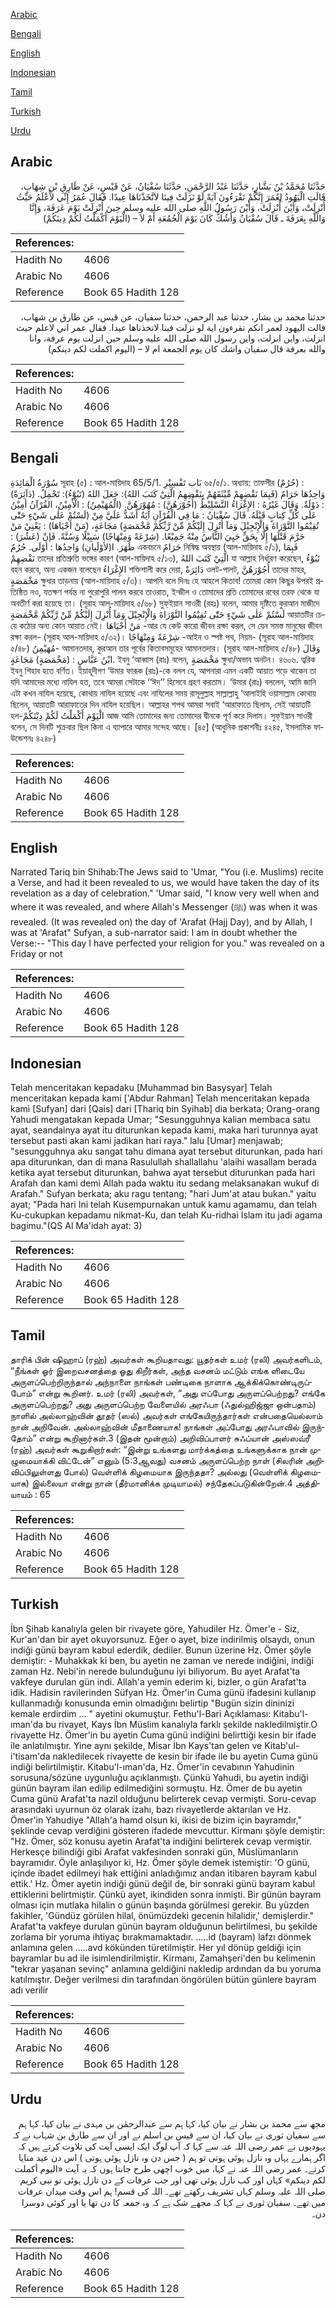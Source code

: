 [Arabic](#arabic)

[Bengali](#bengali)

[English](#english)

[Indonesian](#indonesian)

[Tamil](#tamil)

[Turkish](#turkish)

[Urdu](#urdu)

## Arabic


<div dir="rtl" lang="ar" style={{fontSize:'larger',backgroundColor:'#f8f9fa',padding:20}}>
حَدَّثَنَا مُحَمَّدُ بْنُ بَشَّارٍ، حَدَّثَنَا عَبْدُ الرَّحْمَنِ، حَدَّثَنَا سُفْيَانُ، عَنْ قَيْسٍ، عَنْ طَارِقِ بْنِ شِهَابٍ، قَالَتِ الْيَهُودُ لِعُمَرَ إِنَّكُمْ تَقْرَءُونَ آيَةً لَوْ نَزَلَتْ فِينَا لاَتَّخَذْنَاهَا عِيدًا‏.‏ فَقَالَ عُمَرُ إِنِّي لأَعْلَمُ حَيْثُ أُنْزِلَتْ، وَأَيْنَ أُنْزِلَتْ، وَأَيْنَ رَسُولُ اللَّهِ صلى الله عليه وسلم حِينَ أُنْزِلَتْ يَوْمَ عَرَفَةَ، وَإِنَّا وَاللَّهِ بِعَرَفَةَ ـ قَالَ سُفْيَانُ وَأَشُكُّ كَانَ يَوْمَ الْجُمُعَةِ أَمْ لاَ – ‏(‏الْيَوْمَ أَكْمَلْتُ لَكُمْ دِينَكُمْ‏)‏
</div>
<div style={{backgroundColor:'#f8f9fa',padding:20, marginBottom: 10}}><table> <thead> <tr> <th>References:</th> <th></th> </tr> </thead> <tbody><tr><td>Hadith No</td><td>4606</td></tr><tr><td>Arabic No</td><td>4606</td></tr><tr><td>Reference</td><td>Book 65 Hadith 128</td></tr></tbody></table></div>


<div dir="rtl" lang="ar" style={{fontSize:'larger',backgroundColor:'#f8f9fa',padding:20}}>
حدثنا محمد بن بشار، حدثنا عبد الرحمن، حدثنا سفيان، عن قيس، عن طارق بن شهاب، قالت اليهود لعمر انكم تقرءون اية لو نزلت فينا لاتخذناها عيدا. فقال عمر اني لاعلم حيث انزلت، واين انزلت، واين رسول الله صلى الله عليه وسلم حين انزلت يوم عرفة، وانا والله بعرفة قال سفيان واشك كان يوم الجمعة ام لا – (اليوم اكملت لكم دينكم)
</div>
<div style={{backgroundColor:'#f8f9fa',padding:20, marginBottom: 10}}><table> <thead> <tr> <th>References:</th> <th></th> </tr> </thead> <tbody><tr><td>Hadith No</td><td>4606</td></tr><tr><td>Arabic No</td><td>4606</td></tr><tr><td>Reference</td><td>Book 65 Hadith 128</td></tr></tbody></table></div>

## Bengali


<div dir="ltr" lang="bn" style={{fontSize:'larger',backgroundColor:'#f8f9fa',padding:20}}>
سُوْرَةُ الْمَائِدَةِ সূরাহ (৫) : আল-মায়িদাহ 65/5/1. بَاب تَفْسِيْرِ ৬৫/৫/১. অধ্যায়: তাফসীর (حُرُمٌ) : وَاحِدُهَا حَرَامٌ (فَبِمَا نَقْضِهِمْ مِّيْثَقَهُمْ بِنَقْضِهِمُ الَّتِيْ كَتَبَ اللهُ): جَعَلَ اللهُ (تَبُوْٓءُ): تَحْمِلُ. (دَآئِرَةٌ) : دَوْلَةٌ. وَقَالَ غَيْرُهُ : الإِغْرَاءُ التَّسْلِيْطُ (أُجُوْرَهُنَّ) : مُهُوْرَهُنَّ. (الْمُهَيْمِنُ) : الْأمِيْنُ، القُرْآنُ أمِيْنُ عَلَى كُلِّ كِتابٍ قَبْلَهُ. قَالَ سُفْيَانُ : مَا فِي الْقُرْآنِ آيَةٌ أَشَدُّ عَلَيَّ مِنْ (لَسْتُمْ عَلٰى شَيْءٍ حَتّٰى تُقِيْمُوا التَّوْرَاةَ وَالْإِنْجِيْلَ وَمَآ أُنْزِلَ إِلَيْكُمْ مِّنْ رَّبِّكُمْ مَّخْمَصَةٍ) مَجَاعَةٍ، (مَنْ أَحْيَاهَا) : يَعْنِيْ مَنْ حَرَّمَ قَتْلَهَا إِلَّا بِحَقٍّ حَيِيَ النَّاسُ مِنْهُ جَمِيْعًا. (شِرْعَةً وَمِنْهَاجًا) سَبِيْلًا وَسُنَّةً. فَإنْ (عَشُرَ) : ظَهَرَ. ا(لأوْلَيانِ) وَاحِدُها : أوْلَى. حُرُمٌ একবচনে حَرَامٌ নিষিদ্ধ অবস্থায় (আল-মায়িদাহ ৫/১), فَبِمَا نَقْضِهِمْ তাদের প্রতিশ্রুতি ভঙ্গের কারণ (আল-মায়িদাহ ৫/১৩), الَّتِيْ كَتَبَ اللهُ যা আল্লাহ নির্ধারণ করেছেন, تَبُوْءُ বহন করবে, অন্য একজন বলেছেন الإِغْرَاءُ শক্তিশালী করে দেয়া, دَائِرَةٌ ওলট-পালট, أُجُوْرَهُنَّ তাদের মাহর, مَخْمَصَةٍ ক্ষুধার তাড়নায় (আল-মায়িদাহ ৫/৩)। আপনি বলে দিনঃ হে আহলে কিতাব! তোমরা কোন কিছুর উপরই প্রতিষ্ঠিত নও, যতক্ষণ পর্যন্ত না পুরোপুরি পালন করবে তাওরাত, ইন্জীল ও তোমাদের প্রতি তোমাদের রবের তরফ থেকে যা অবতীর্ণ করা হয়েছে তা। (সূরাহ আল-মায়িদাহ ৫/৬৮) সুফ্ইয়ান সাওরী (রহঃ) বলেন, আমার দৃষ্টিতে কুরআন মাজীদে لَسْتُمْ عَلٰى شَيْءٍ حَتّٰى تُقِيْمُوا التَّوْرَاةَ وَالْإِنْجِيْلَ وَمَآ أُنْزِلَ إِلَيْكُمْ مِّنْ رَّبِّكُمْ مَّخْمَصَةٍ আয়াতটির চেয়ে কঠোর অন্য কোন আয়াত নেই। مَنْ أَحْيَاهَا -আর যে কেউ কারো জীবন রক্ষা করল, সে যেন সমস্ত মানুষের জীবন রক্ষা করল- (সূরাহ আল-মায়িদাহ ৫/৩২)। شِرْعَةً وَمِنْهَاجًا -আইন ও স্পষ্ট পথ, নিয়ম- (সূরাহ আল-মায়িদাহ ৫/৪৮) مُهَيْمِنُ- আমানতদার, কুরআন তার পূর্বের কিতাবসমূহের আমানতদার। (সূরাহ আল-মায়িদাহ ৫/৪৮) وَقَالَ ابْنُ عَبَّاسٍ : (مَخْمَصَةٍ) مَجَاعَةٍ. ইবনু ‘আব্বাস (রাঃ) বলেন, مَخْمَصَةٍ ক্ষুধা/অভাব অনটন। ৪৬০৬. ত্বরিক ইবনু শিহাব হতে বর্ণিত। ইয়াহূদীগণ ‘উমার ফারূক (রাঃ)-কে বলল যে, আপনারা এমন একটি আয়াত পড়ে থাকেন তা যদি আমাদের মধ্যে নাযিল হত, তবে আমরা সেটাকে ‘‘ঈদ’’ হিসেবে গ্রহণ করতাম। ‘উমার (রাঃ) বললেন, আমি জানি এটা কখন নাযিল হয়েছে, কোথায় নাযিল হয়েছে এবং নাযিলের সময় রাসূলুল্লাহ সাল্লাল্লাহু ‘আলাইহি ওয়াসাল্লাম কোথায় ছিলেন, আয়াতটি আরাফাতের দিন নাযিল হয়েছিল। আল্লাহর শপথ আমরা সবাই ‘আরাফাতে ছিলাম, সেই আয়াতটি হল-الْيَوْمَ أَكْمَلْتُ لَكُمْ دِيْنَكُمْ আজ আমি তোমাদের জন্য তোমাদের দ্বীনকে পূর্ণ করে দিলাম। সুফ্ইয়ান সাওরী বলেন, সে দিনটি শুক্রবার ছিল কিনা এ ব্যাপারে আমার সন্দেহ আছে। [৪৫] (আধুনিক প্রকাশনীঃ ৪২৪৫, ইসলামিক ফাউন্ডেশনঃ ৪২৪৮)
</div>
<div style={{backgroundColor:'#f8f9fa',padding:20, marginBottom: 10}}><table> <thead> <tr> <th>References:</th> <th></th> </tr> </thead> <tbody><tr><td>Hadith No</td><td>4606</td></tr><tr><td>Arabic No</td><td>4606</td></tr><tr><td>Reference</td><td>Book 65 Hadith 128</td></tr></tbody></table></div>

## English


<div dir="ltr" lang="en" style={{fontSize:'larger',backgroundColor:'#f8f9fa',padding:20}}>
Narrated Tariq bin Shihab:The Jews said to 'Umar, "You (i.e. Muslims) recite a Verse, and had it been revealed to us, we would have taken the day of its revelation as a day of celebration." 'Umar said, "I know very well when and where it was revealed, and where Allah's Messenger (ﷺ) was when it was revealed. (It was revealed on) the day of 'Arafat (Hajj Day), and by Allah, I was at 'Arafat" Sufyan, a sub-narrator said: I am in doubt whether the Verse:-- "This day I have perfected your religion for you." was revealed on a Friday or not
</div>
<div style={{backgroundColor:'#f8f9fa',padding:20, marginBottom: 10}}><table> <thead> <tr> <th>References:</th> <th></th> </tr> </thead> <tbody><tr><td>Hadith No</td><td>4606</td></tr><tr><td>Arabic No</td><td>4606</td></tr><tr><td>Reference</td><td>Book 65 Hadith 128</td></tr></tbody></table></div>

## Indonesian


<div dir="ltr" lang="id" style={{fontSize:'larger',backgroundColor:'#f8f9fa',padding:20}}>
Telah menceritakan kepadaku [Muhammad bin Basysyar] Telah menceritakan kepada kami ['Abdur Rahman] Telah menceritakan kepada kami [Sufyan] dari [Qais] dari [Thariq bin Syihab] dia berkata; Orang-orang Yahudi mengatakan kepada Umar; "Sesungguhnya kalian membaca satu ayat, seandainya ayat itu diturunkan kepada kami, maka hari turunnya ayat tersebut pasti akan kami jadikan hari raya." lalu [Umar] menjawab; "sesungguhnya aku sangat tahu dimana ayat tersebut diturunkan, pada hari apa diturunkan, dan di mana Rasulullah shallallahu 'alaihi wasallam berada ketika ayat tersebut diturunkan, bahwa ayat tersebut diturunkan pada hari Arafah dan kami demi Allah pada waktu itu sedang melaksanakan wukuf di Arafah." Sufyan berkata; aku ragu tentang; "hari Jum'at atau bukan." yaitu ayat; "Pada hari Ini telah Kusempurnakan untuk kamu agamamu, dan telah Ku-cukupkan kepadamu nikmat-Ku, dan telah Ku-ridhai Islam itu jadi agama bagimu."(QS Al Ma'idah ayat: 3)
</div>
<div style={{backgroundColor:'#f8f9fa',padding:20, marginBottom: 10}}><table> <thead> <tr> <th>References:</th> <th></th> </tr> </thead> <tbody><tr><td>Hadith No</td><td>4606</td></tr><tr><td>Arabic No</td><td>4606</td></tr><tr><td>Reference</td><td>Book 65 Hadith 128</td></tr></tbody></table></div>

## Tamil


<div dir="ltr" lang="ta" style={{fontSize:'larger',backgroundColor:'#f8f9fa',padding:20}}>
தாரிக் பின் ஷிஹாப் (ரஹ்) அவர்கள் கூறியதாவது: யூதர்கள் உமர் (ரலி) அவர்களிடம், “நீங்கள் ஓர் இறைவசனத்தை ஓது கிறீர்கள், அந்த வசனம் மட்டும் எங்க ளிடையே அருளப்பெற்றிருந்தால் அந்நாளை நாங்கள் பண்டிகை நாளாக ஆக்கிக்கொண்டிருப்போம்” என்று கூறினர். உமர் (ரலி) அவர்கள், “அது எப்போது அருளப்பெற்றது? எங்கே அருளப்பெற்றது? அது அருளப்பெற்ற வேளையில் அரஃபா (ஃதுல்ஹிஜ்ஜா ஒன்பதாம்) நாளில் அல்லாஹ்வின் தூதர் (ஸல்) அவர்கள் எங்கேயிருந்தார்கள் என்பதையெல்லாம் நான் அறிவேன். அல்லாஹ்வின் மீதாணையாக! நாங்கள் அப்போது அரஃபாவில் இருந்தோம்” என்று கூறினார்கள்.3 (இதன் மூன்றாம்) அறிவிப்பாளர் சுஃப்யான் அஸ்ஸவ்ரீ (ரஹ்) அவர்கள் கூறுகிறார்கள்: “இன்று உங்களது மார்க்கத்தை உங்களுக்காக நான் முழுமையாக்கி விட்டேன்” எனும் (5:3ஆவது) வசனம் அருளப்பெற்ற நாள் (சிலரின் அறிவிப்பிலுள்ளது போல்) வெள்ளிக் கிழமையாக இருந்ததா? அல்லது (வெள்ளிக் கிழமையாக) இல்லையா என்று நான் (தீர்மானிக்க முடியாமல்) சந்தேகப்படுகின்றேன்.4 அத்தியாயம் : 65
</div>
<div style={{backgroundColor:'#f8f9fa',padding:20, marginBottom: 10}}><table> <thead> <tr> <th>References:</th> <th></th> </tr> </thead> <tbody><tr><td>Hadith No</td><td>4606</td></tr><tr><td>Arabic No</td><td>4606</td></tr><tr><td>Reference</td><td>Book 65 Hadith 128</td></tr></tbody></table></div>

## Turkish


<div dir="ltr" lang="tr" style={{fontSize:'larger',backgroundColor:'#f8f9fa',padding:20}}>
İbn Şihab kanalıyla gelen bir rivayete göre, Yahudiler Hz. Ömer'e - Siz, Kur'an'dan bir ayet okuyorsunuz. Eğer o ayet, bize indirilmiş olsaydı, onun indiği günü bayram kabul ederdik, dediler. Bunun üzerine Hz. Ömer şöyle demiştir: - Muhakkak ki ben, bu ayetin ne zaman ve nerede indiğini, indiği zaman Hz. Nebi'in nerede bulunduğunu iyi biliyorum. Bu ayet Arafat'ta vakfeye durulan gün indi. Allah'a yemin ederim ki, bizler, o gün Arafat'ta idik. Hadisin ravilerinden Süfyan Hz. Ömer'in Cuma günü ifadesini kullanıp kullanmadığı konusunda emin olmadığını belirtip "Bugün sizin dininizi kemale erdirdim ... " ayetini okumuştur. Fethu'l-Bari Açıklaması: Kitabu'l-ıman'da bu rivayet, Kays İbn Müslim kanalıyla farklı şekilde nakledilmiştir.O rivayette Hz. Ömer'in bu ayetin Cuma günü indiğini belirttiği kesin bir ifade ile anlatılmıştır. Yine aynı şekilde, Misar İbn Kays'tan gelen ve Kitab'ul-i'tisam'da nakledilecek rivayette de kesin bir ifade ile bu ayetin Cuma günü indiği belirtilmiştir. Kitabu'l-ıman'da, Hz. Ömer'in cevabının Yahudinin sorusuna/sözüne uygunluğu açıklanmıştı. Çünkü Yahudi, bu ayetin indiği günün bayram ilan edilip edilmediğini sormuştu. Hz. Ömer de bu ayetin Cuma günü Arafat'ta nazil olduğunu belirterek cevap vermişti. Soru-cevap arasındaki uyurnun öz olarak izahı, bazı rivayetlerde aktarılan ve Hz. Ömer'in Yahudiye "Allah'a hamd olsun ki, ikisi de bizim için bayramdır," şeklinde cevap verdiğini gösteren ifadede mevcuttur. Kirmanı şöyle demiştir: "Hz. Ömer, söz konusu ayetin Arafat'ta indiğini belirterek cevap vermiştir. Herkesçe bilindiği gibi Arafat vakfesinden sonraki gün, Müslümanların bayramıdır. Öyle anlaşılıyor ki, Hz. Ömer şöyle demek istemiştir: 'O günü, içinde ibadet edilmeyi hak ettiğini anladığımız andan itibaren bayram kabul ettik.' Hz. Ömer ayetin indiği günü değil de, bir sonraki günü bayram kabul ettiklerini belirtmiştir. Çünkü ayet, ikindiden sonra inmişti. Bir günün bayram olması için mutlaka hilalin o günün başında görülmesi gerekir. Bu yüzden fakihler, 'Gündüz görülen hilal, önümüzdeki gecenin hilalidir,' demişlerdir." Arafat'ta vakfeye durulan günün bayram olduğunun belirtilmesi, bu şekilde zorlama bir yoruma ihtiyaç bırakmamaktadır. .....id (bayram) lafzı dönmek anlamına gelen .....avd kökünden türetilmiştir. Her yıl dönüp geldiği için bayramlar bu ad ile isimlendirilmiştir. Kirmanı, Zamahşeri'den bu kelimenin "tekrar yaşanan sevinç" anlamına geldiğini nakledip ardından da bu yoruma katılmıştır. Değer verilmesi din tarafından öngörülen bütün günlere bayram adı verilir
</div>
<div style={{backgroundColor:'#f8f9fa',padding:20, marginBottom: 10}}><table> <thead> <tr> <th>References:</th> <th></th> </tr> </thead> <tbody><tr><td>Hadith No</td><td>4606</td></tr><tr><td>Arabic No</td><td>4606</td></tr><tr><td>Reference</td><td>Book 65 Hadith 128</td></tr></tbody></table></div>

## Urdu


<div dir="rtl" lang="ur" style={{fontSize:'larger',backgroundColor:'#f8f9fa',padding:20}}>
مجھ سے محمد بن بشار نے بیان کیا، کہا ہم سے عبدالرحمٰن بن مہدی نے بیان کیا، کہا ہم سے سفیان ثوری نے بیان کیا، ان سے قیس بن اسلم نے اور ان سے طارق بن شہاب نے کہ یہودیوں نے عمر رضی اللہ عنہ سے کہا کہ آپ لوگ ایک ایسی آیت کی تلاوت کرتے ہیں کہ اگر ہمارے یہاں وہ نازل ہوئی ہوتی تو ہم ( جس دن وہ نازل ہوئی ہوتی ) اس دن عید منایا کرتے۔ عمر رضی اللہ عنہ نے کہا، میں خوب اچھی طرح جانتا ہوں کہ یہ آیت «اليوم أكملت لكم دينكم‏» کہاں اور کب نازل ہوئی تھی اور جب عرفات کے دن نازل ہوئی تو نبی کریم صلی اللہ علیہ وسلم کہاں تشریف رکھتے تھے۔ اللہ کی قسم! ہم اس وقت میدان عرفات میں تھے۔ سفیان ثوری نے کہا کہ مجھے شک ہے کہ وہ جمعہ کا دن تھا یا اور کوئی دوسرا دن۔
</div>
<div style={{backgroundColor:'#f8f9fa',padding:20, marginBottom: 10}}><table> <thead> <tr> <th>References:</th> <th></th> </tr> </thead> <tbody><tr><td>Hadith No</td><td>4606</td></tr><tr><td>Arabic No</td><td>4606</td></tr><tr><td>Reference</td><td>Book 65 Hadith 128</td></tr></tbody></table></div>